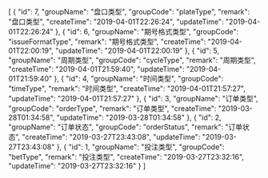  [
        {
          "id": 7,
          "groupName": "盘口类型",
          "groupCode": "plateType",
          "remark": "盘口类型",
          "createTime": "2019-04-01T22:26:24",
          "updateTime": "2019-04-01T22:26:24"
        },
        {
          "id": 6,
          "groupName": "期号格式类型",
          "groupCode": "issueFormatType",
          "remark": "期号格式类型",
          "createTime": "2019-04-01T22:00:19",
          "updateTime": "2019-04-01T22:00:19"
        },
        {
          "id": 5,
          "groupName": "周期类型",
          "groupCode": "cycleType",
          "remark": "周期类型",
          "createTime": "2019-04-01T21:59:40",
          "updateTime": "2019-04-01T21:59:40"
        },
        {
          "id": 4,
          "groupName": "时间类型",
          "groupCode": "timeType",
          "remark": "时间类型",
          "createTime": "2019-04-01T21:57:27",
          "updateTime": "2019-04-01T21:57:27"
        },
        {
          "id": 3,
          "groupName": "订单类型",
          "groupCode": "orderType",
          "remark": "订单类型",
          "createTime": "2019-03-28T01:34:58",
          "updateTime": "2019-03-28T01:34:58"
        },
        {
          "id": 2,
          "groupName": "订单状态",
          "groupCode": "orderStatus",
          "remark": "订单状态",
          "createTime": "2019-03-27T23:43:08",
          "updateTime": "2019-03-27T23:43:08"
        },
        {
          "id": 1,
          "groupName": "投注类型",
          "groupCode": "betType",
          "remark": "投注类型",
          "createTime": "2019-03-27T23:32:16",
          "updateTime": "2019-03-27T23:32:16"
        }
      ]